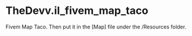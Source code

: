 # TheDevv.il_fivem_map_taco
Fivem Map Taco. Then put it in the [Map] file under the /Resources folder.
